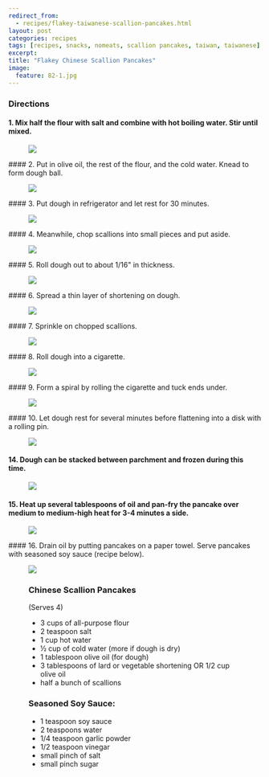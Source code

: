```yaml
---
redirect_from: 
  - recipes/flakey-taiwanese-scallion-pancakes.html
layout: post
categories: recipes
tags: [recipes, snacks, nomeats, scallion pancakes, taiwan, taiwanese]
excerpt: 
title: "Flakey Chinese Scallion Pancakes"
image:
  feature: 82-1.jpg
---
```


### Directions

#### 1. Mix half the flour with salt and combine with hot boiling water.  Stir until mixed.
<figure> <img src='/images/82-2.JPG'> </figure>
#### 2. Put in olive oil, the rest of the flour, and the cold water.  Knead to form dough ball.
<figure> <img src='/images/82-3.JPG'> </figure>
#### 3. Put dough in refrigerator and let rest for 30 minutes.
<figure> <img src='/images/82-4.JPG'> </figure>
#### 4. Meanwhile, chop scallions into small pieces and put aside.
<figure> <img src='/images/82-5.JPG'> </figure>
#### 5. Roll dough out to about 1/16" in thickness.
<figure> <img src='/images/82-6.JPG'> </figure>
#### 6. Spread a thin layer of shortening on dough.
<figure> <img src='/images/82-7.JPG'> </figure>
#### 7. Sprinkle on chopped scallions.
<figure> <img src='/images/82-8.JPG'> </figure>
#### 8. Roll dough into a cigarette.
<figure> <img src='/images/82-15.JPG'> </figure>
#### 9. Form a spiral by rolling the cigarette and tuck ends under.
<figure> <img src='/images/82-16.JPG'> </figure>
#### 10. Let dough rest for several minutes before flattening into a disk with a rolling pin. 

<figure> <img src='/images/82-14.JPG'> </figure>

#### 14. Dough can be stacked between parchment and frozen during this time.
<figure> <img src='/images/82-17.JPG'> </figure>

#### 15. Heat up several tablespoons of oil and pan-fry the pancake over medium to medium-high heat for 3-4 minutes a side.

<figure> <img src='/images/82-18.JPG'> </figure>
#### 16. Drain oil by putting pancakes on a paper towel.  Serve pancakes with seasoned soy sauce (recipe below).  
<figure> <img src='/images/82-19.JPG'> </figure>


<figure class="ingredients" markdown="1">

### Chinese Scallion Pancakes
(Serves 4)

- 3 cups of all-purpose flour
- 2 teaspoon salt
- 1 cup hot water
- ½ cup of cold water (more if dough is dry)
- 1 tablespoon olive oil (for dough)
- 3 tablespoons of lard or vegetable shortening OR 1/2 cup olive oil
- half a bunch of scallions

### Seasoned Soy Sauce:

- 1 teaspoon soy sauce
- 2 teaspoons water
- 1/4 teaspoon garlic powder
- 1/2 teaspoon vinegar
- small pinch of salt
- small pinch sugar 

</figure>